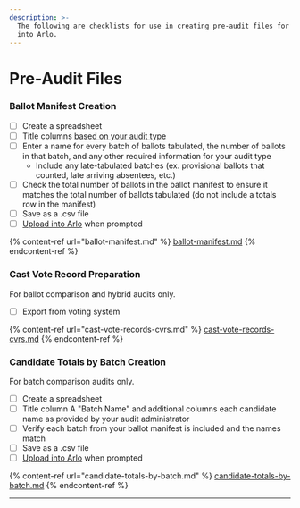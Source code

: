 ```yaml
---
description: >-
  The following are checklists for use in creating pre-audit files for upload
  into Arlo.
---
```


# Pre-Audit Files

### **Ballot Manifest Creation**

* [ ] Create a spreadsheet
* [ ] Title columns [based on your audit type](ballot-manifest.md#create-a-ballot-manifest)
* [ ] Enter a name for every batch of ballots tabulated, the number of ballots in that batch, and any other required information for your audit type
  * Include any late-tabulated batches (ex. provisional ballots that counted, late arriving absentees, etc.)
* [ ] Check the total number of ballots in the ballot manifest to ensure it matches the total number of ballots tabulated (do not include a totals row in the manifest)
* [ ] Save as a .csv file
* [ ] [Upload into Arlo](uploading-files-into-arlo.md) when prompted

{% content-ref url="ballot-manifest.md" %}
[ballot-manifest.md](ballot-manifest.md)
{% endcontent-ref %}

### **Cast Vote Record Preparation**&#x20;

For ballot comparison and hybrid audits only.

* [ ] Export from voting system

{% content-ref url="cast-vote-records-cvrs.md" %}
[cast-vote-records-cvrs.md](cast-vote-records-cvrs.md)
{% endcontent-ref %}

### **Candidate Totals by Batch Creation**

For batch comparison audits only.

* [ ] Create a spreadsheet
* [ ] Title column A "Batch Name" and additional columns each candidate name as provided by your audit administrator
* [ ] Verify each batch from your ballot manifest is included and the names match
* [ ] Save as a .csv file
* [ ] [Upload into Arlo](uploading-files-into-arlo.md) when prompted

{% content-ref url="candidate-totals-by-batch.md" %}
[candidate-totals-by-batch.md](candidate-totals-by-batch.md)
{% endcontent-ref %}



****
